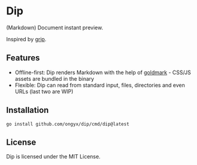 # Dip

(Markdown) Document instant preview.

Inspired by [grip].

## Features

* Offline-first: Dip renders Markdown with the help of [goldmark] - CSS/JS assets are bundled in the binary
* Flexible: Dip can read from standard input, files, directories and even URLs (last two are WIP)

## Installation

```
go install github.com/ongyx/dip/cmd/dip@latest
```

## License

Dip is licensed under the MIT License.

[grip]: https://github.com/joeyespo/grip
[goldmark]: https://github.com/yuin/goldmark
